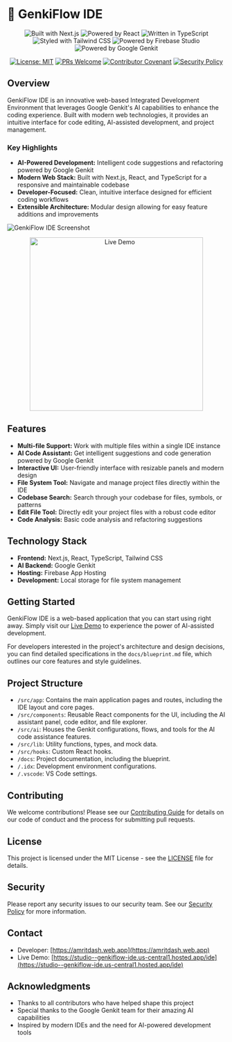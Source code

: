 # 🚀 GenkiFlow IDE

<div align="center">

![Built with Next.js](https://img.shields.io/badge/-Next.js-000000?logo=nextdotjs&logoColor=white)
![Powered by React](https://img.shields.io/badge/-React-61DAFB?logo=react&logoColor=white)
![Written in TypeScript](https://img.shields.io/badge/-TypeScript-3178C6?logo=typescript&logoColor=white)
![Styled with Tailwind CSS](https://img.shields.io/badge/-Tailwind%20CSS-06B6D4?logo=tailwindcss&logoColor=white)
![Powered by Firebase Studio](https://img.shields.io/badge/-Firebase%20Studio-FFCA28?logo=firebase&logoColor=black)
![Powered by Google Genkit](https://img.shields.io/badge/-Google%20Genkit-4285F4?logo=google&logoColor=white)

[![License: MIT](https://img.shields.io/badge/License-MIT-yellow.svg)](https://opensource.org/licenses/MIT)
[![PRs Welcome](https://img.shields.io/badge/PRs-welcome-brightgreen.svg)](CONTRIBUTING.md)
[![Contributor Covenant](https://img.shields.io/badge/Contributor%20Covenant-2.1-4baaaa.svg)](CODE_OF_CONDUCT.md)
[![Security Policy](https://img.shields.io/badge/Security-Policy-blue.svg)](SECURITY.md)

</div>

## Overview

GenkiFlow IDE is an innovative web-based Integrated Development Environment that leverages Google Genkit's AI capabilities to enhance the coding experience. Built with modern web technologies, it provides an intuitive interface for code editing, AI-assisted development, and project management.

### Key Highlights

- **AI-Powered Development:** Intelligent code suggestions and refactoring powered by Google Genkit
- **Modern Web Stack:** Built with Next.js, React, and TypeScript for a responsive and maintainable codebase
- **Developer-Focused:** Clean, intuitive interface designed for efficient coding workflows
- **Extensible Architecture:** Modular design allowing for easy feature additions and improvements

![GenkiFlow IDE Screenshot](https://i.ibb.co/sdW4TcRn/image-2025-06-09-062711110.png)

<div align="center">
  <a href="https://studio--genkiflow-ide.us-central1.hosted.app/ide">
    <img src="https://img.shields.io/badge/🚀%20Try%20GenkiFlow%20IDE%20Live%20Demo-2ea44f?style=for-the-badge&logo=rocket&logoColor=white" alt="Live Demo" width="400"/>
  </a>
</div>

## Features

* **Multi-file Support:** Work with multiple files within a single IDE instance
* **AI Code Assistant:** Get intelligent suggestions and code generation powered by Google Genkit
* **Interactive UI:** User-friendly interface with resizable panels and modern design
* **File System Tool:** Navigate and manage project files directly within the IDE
* **Codebase Search:** Search through your codebase for files, symbols, or patterns
* **Edit File Tool:** Directly edit your project files with a robust code editor
* **Code Analysis:** Basic code analysis and refactoring suggestions

## Technology Stack

* **Frontend:** Next.js, React, TypeScript, Tailwind CSS
* **AI Backend:** Google Genkit
* **Hosting:** Firebase App Hosting
* **Development:** Local storage for file system management

## Getting Started

GenkiFlow IDE is a web-based application that you can start using right away. Simply visit our [Live Demo](https://studio--genkiflow-ide.us-central1.hosted.app/ide) to experience the power of AI-assisted development.

For developers interested in the project's architecture and design decisions, you can find detailed specifications in the `docs/blueprint.md` file, which outlines our core features and style guidelines.

## Project Structure

* `/src/app`: Contains the main application pages and routes, including the IDE layout and core pages.
* `/src/components`: Reusable React components for the UI, including the AI assistant panel, code editor, and file explorer.
* `/src/ai`: Houses the Genkit configurations, flows, and tools for the AI code assistance features.
* `/src/lib`: Utility functions, types, and mock data.
* `/src/hooks`: Custom React hooks.
* `/docs`: Project documentation, including the blueprint.
* `/.idx`: Development environment configurations.
* `/.vscode`: VS Code settings.

## Contributing

We welcome contributions! Please see our [Contributing Guide](CONTRIBUTING.md) for details on our code of conduct and the process for submitting pull requests.

## License

This project is licensed under the MIT License - see the [LICENSE](LICENSE) file for details.

## Security

Please report any security issues to our security team. See our [Security Policy](SECURITY.md) for more information.

## Contact

- Developer: [https://amritdash.web.app](https://amritdash.web.app)
- Live Demo: [https://studio--genkiflow-ide.us-central1.hosted.app/ide](https://studio--genkiflow-ide.us-central1.hosted.app/ide)

## Acknowledgments

- Thanks to all contributors who have helped shape this project
- Special thanks to the Google Genkit team for their amazing AI capabilities
- Inspired by modern IDEs and the need for AI-powered development tools
